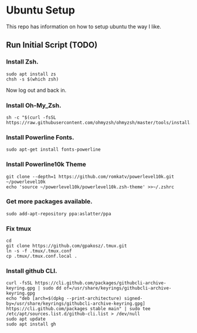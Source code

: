 # Ubuntu Setup
This repo has information on how to setup ubuntu the way I like.

## Run Initial Script (TODO)
### Install Zsh.
```
sudo apt install zs
chsh -s $(which zsh)
```
Now log out and back in.

### Install Oh-My_Zsh.
```
sh -c "$(curl -fsSL https://raw.githubusercontent.com/ohmyzsh/ohmyzsh/master/tools/install.sh)"
```

### Install Powerline Fonts.
```
sudo apt-get install fonts-powerline
```

### Install Powerline10k Theme
```
git clone --depth=1 https://github.com/romkatv/powerlevel10k.git ~/powerlevel10k
echo 'source ~/powerlevel10k/powerlevel10k.zsh-theme' >>~/.zshrc
```

### Get more packages available.
```
sudo add-apt-repository ppa:aslatter/ppa
```

### Fix tmux
```
cd
git clone https://github.com/gpakosz/.tmux.git
ln -s -f .tmux/.tmux.conf
cp .tmux/.tmux.conf.local .
```

### Install github CLI.
```
curl -fsSL https://cli.github.com/packages/githubcli-archive-keyring.gpg | sudo dd of=/usr/share/keyrings/githubcli-archive-keyring.gpg
echo "deb [arch=$(dpkg --print-architecture) signed-by=/usr/share/keyrings/githubcli-archive-keyring.gpg] https://cli.github.com/packages stable main" | sudo tee /etc/apt/sources.list.d/github-cli.list > /dev/null
sudo apt update
sudo apt install gh
```




